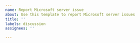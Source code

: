 ```yaml
---
name: Report Microsoft server issue
about: Use this template to report Microsoft server issues
title: ''
labels: discussion
assignees: ''

---
```



